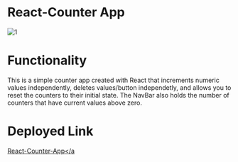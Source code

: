 # React-Counter App

![1](https://user-images.githubusercontent.com/68487859/108803387-c99c4b80-7557-11eb-8f73-0b73535734e5.png)

# Functionality 

This is a simple counter app created with React that increments numeric values independently, deletes values/button independetly, and allows you to reset the counters to their initial state. The NavBar also holds the number of counters that have current values above zero. 

# Deployed Link 

<a href="https://lhafoka13.github.io/React-Counter/">React-Counter-App</a

